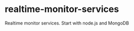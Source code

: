 realtime-monitor-services
=========================

Realtime monitor services. Start with node.js and MongoDB